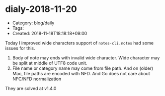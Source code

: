dialy-2018-11-20
================
- Category: blog/daily
- Tags: 
- Created: 2018-11-18T18:18:18+09:00

Today I improved wide characters support of `notes-cli`.
`notes` had some issues for this.

1. Body of note may ends with invalid wide character. Wide character may be split at middle of UTF8 code unit.
2. File name or category name may come from file path. And on (older) Mac, file paths are encoded with NFD. And Go does not care about NFC/NFD normalization

They are solved at v1.4.0
